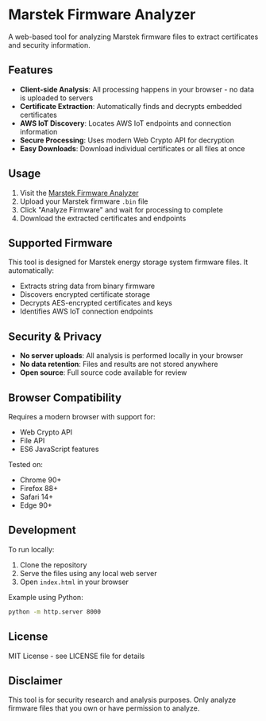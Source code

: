 # Marstek Firmware Analyzer

A web-based tool for analyzing Marstek firmware files to extract certificates and security information.

## Features

- **Client-side Analysis**: All processing happens in your browser - no data is uploaded to servers
- **Certificate Extraction**: Automatically finds and decrypts embedded certificates
- **AWS IoT Discovery**: Locates AWS IoT endpoints and connection information  
- **Secure Processing**: Uses modern Web Crypto API for decryption
- **Easy Downloads**: Download individual certificates or all files at once

## Usage

1. Visit the [Marstek Firmware Analyzer](https://rweijnen.github.io/marstek-firmware-analyzer/)
2. Upload your Marstek firmware `.bin` file
3. Click "Analyze Firmware" and wait for processing to complete
4. Download the extracted certificates and endpoints

## Supported Firmware

This tool is designed for Marstek energy storage system firmware files. It automatically:

- Extracts string data from binary firmware
- Discovers encrypted certificate storage
- Decrypts AES-encrypted certificates and keys
- Identifies AWS IoT connection endpoints

## Security & Privacy

- **No server uploads**: All analysis is performed locally in your browser
- **No data retention**: Files and results are not stored anywhere
- **Open source**: Full source code available for review

## Browser Compatibility

Requires a modern browser with support for:
- Web Crypto API
- File API
- ES6 JavaScript features

Tested on:
- Chrome 90+
- Firefox 88+
- Safari 14+
- Edge 90+

## Development

To run locally:

1. Clone the repository
2. Serve the files using any local web server
3. Open `index.html` in your browser

Example using Python:
```bash
python -m http.server 8000
```

## License

MIT License - see LICENSE file for details

## Disclaimer

This tool is for security research and analysis purposes. Only analyze firmware files that you own or have permission to analyze.